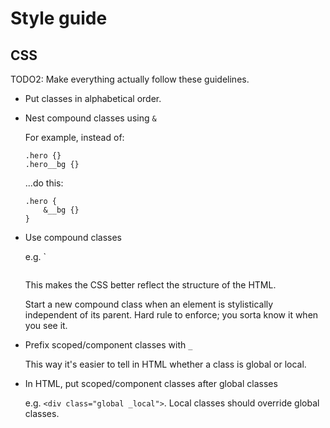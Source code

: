 # Style guide

## CSS

TODO2: Make everything actually follow these guidelines.

- Put classes in alphabetical order.
- Nest compound classes using `&`

    For example, instead of:
    ```
    .hero {}
    .hero__bg {}
    ```
    ...do this:
    ```
    .hero {
        &__bg {}
    }
    ```

- Use compound classes

    e.g. `<div class="hero"><img class="hero__bg"></div>

    This makes the CSS better reflect the structure of the HTML.

    Start a new compound class when an element is stylistically independent of its parent. Hard rule to enforce; you sorta know it when you see it.

- Prefix scoped/component classes with `_`

    This way it's easier to tell in HTML whether a class is global or local.

- In HTML, put scoped/component classes after global classes

    e.g. `<div class="global _local">`. Local classes should override global classes.
